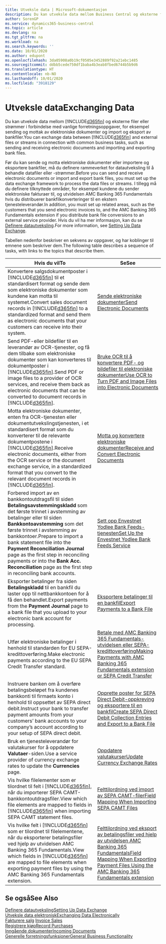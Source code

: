 ```yaml
---
title: Utveksle data | Microsoft-dokumentasjon
description: Du kan utveksle data mellom Business Central og eksterne filer eller strømmer i forbindelse med vanlige forretningsoppgaver, for eksempel sending og mottak av elektroniske dokumenter og import og eksport av bankfiler.
author: SorenGP
ms.service: dynamics365-business-central
ms.topic: article
ms.devlang: na
ms.tgt_pltfrm: na
ms.workload: na
ms.search.keywords: ''
ms.date: 10/01/2020
ms.author: edupont
ms.openlocfilehash: 3da05908a0b19cf0505e3452889f92a21ebc1485
ms.sourcegitcommit: ddbb5cede750df1baba4b3eab8fbed6744b5b9d6
ms.translationtype: HT
ms.contentlocale: nb-NO
ms.lasthandoff: 10/01/2020
ms.locfileid: "3918129"
---
```

# <a name="exchanging-data"></a><span data-ttu-id="9499f-103">Utveksle data</span><span class="sxs-lookup"><span data-stu-id="9499f-103">Exchanging Data</span></span>
<span data-ttu-id="9499f-104">Du kan utveksle data mellom [!INCLUDE[d365fin](includes/d365fin_md.md)] og eksterne filer eller strømmer i forbindelse med vanlige forretningsoppgaver, for eksempel sending og mottak av elektroniske dokumenter og import og eksport av bankfiler.</span><span class="sxs-lookup"><span data-stu-id="9499f-104">You can exchange data between [!INCLUDE[d365fin](includes/d365fin_md.md)] and external files or streams in connection with common business tasks, such as sending and receiving electronic documents and importing and exporting bank files.</span></span>  

<span data-ttu-id="9499f-105">Før du kan sende og motta elektroniske dokumenter eller importere og eksportere bankfiler, må du definere rammeverket for datautveksling til å behandle datafiler eller -strømmer.</span><span class="sxs-lookup"><span data-stu-id="9499f-105">Before you can send and receive electronic documents or import and export bank files, you must set up the data exchange framework to process the data files or streams.</span></span> <span data-ttu-id="9499f-106">I tillegg må du definere tilknyttede områder, for eksempel kundene du sender elektroniske fakturaer til, og utvidelsen AMC Banking 365 Fundamentals hvis du distribuerer bankfilkonverteringer til en ekstern tjenesteleverandør.</span><span class="sxs-lookup"><span data-stu-id="9499f-106">In addition, you must set up related areas, such as the customers that you send electronic invoices to, and the AMC Banking 365 Fundamentals extension if you distribute bank file conversions to an external service provider.</span></span> <span data-ttu-id="9499f-107">Hvis du vil ha mer informasjon, kan du se [Definere datautveksling](across-set-up-data-exchange.md).</span><span class="sxs-lookup"><span data-stu-id="9499f-107">For more information, see [Setting Up Data Exchange](across-set-up-data-exchange.md).</span></span>  

 <span data-ttu-id="9499f-108">Tabellen nedenfor beskriver en sekvens av oppgaver, og har koblinger til emnene som beskriver dem.</span><span class="sxs-lookup"><span data-stu-id="9499f-108">The following table describes a sequence of tasks, with links to the topics that describe them.</span></span>  

|<span data-ttu-id="9499f-109">**Hvis du vil**</span><span class="sxs-lookup"><span data-stu-id="9499f-109">**To**</span></span>|<span data-ttu-id="9499f-110">**Se**</span><span class="sxs-lookup"><span data-stu-id="9499f-110">**See**</span></span>|  
|------------|-------------|  
|<span data-ttu-id="9499f-111">Konvertere salgsdokumentposter i [!INCLUDE[d365fin](includes/d365fin_md.md)] til et standardisert format og sende dem som elektroniske dokumenter som kundene kan motta til systemet.</span><span class="sxs-lookup"><span data-stu-id="9499f-111">Convert sales document records in [!INCLUDE[d365fin](includes/d365fin_md.md)] to a standardized format and send them as electronic documents that your customers can receive into their system.</span></span>|[<span data-ttu-id="9499f-112">Sende elektroniske dokumenter</span><span class="sxs-lookup"><span data-stu-id="9499f-112">Send Electronic Documents</span></span>](sales-how-to-send-electronic-documents.md)|  
|<span data-ttu-id="9499f-113">Send PDF-eller bildefiler til en leverandør av OCR-tjenester, og få dem tilbake som elektroniske dokumenter som kan konverteres til dokumentposter i [!INCLUDE[d365fin](includes/d365fin_md.md)].</span><span class="sxs-lookup"><span data-stu-id="9499f-113">Send PDF or image files to a provider of OCR services, and receive them back as electronic documents that can be converted to document records in [!INCLUDE[d365fin](includes/d365fin_md.md)].</span></span>|[<span data-ttu-id="9499f-114">Bruke OCR til å konvertere PDF- og bildefiler til elektroniske dokumenter</span><span class="sxs-lookup"><span data-stu-id="9499f-114">Use OCR to Turn PDF and Image Files into Electronic Documents</span></span>](across-how-use-ocr-pdf-images-files.md)|  
|<span data-ttu-id="9499f-115">Motta elektroniske dokumenter, enten fra OCR-tjenesten eller dokumentutvekslingstjenesten, i et standardisert format som du konverterer til de relevante dokumentpostene i [!INCLUDE[d365fin](includes/d365fin_md.md)].</span><span class="sxs-lookup"><span data-stu-id="9499f-115">Receive electronic documents, either from the OCR service or the document exchange service, in a standardized format that you convert to the relevant document records in [!INCLUDE[d365fin](includes/d365fin_md.md)].</span></span>|[<span data-ttu-id="9499f-116">Motta og konvertere elektroniske dokumenter</span><span class="sxs-lookup"><span data-stu-id="9499f-116">Receive and Convert Electronic Documents</span></span>](purchasing-how-to-receive-and-convert-electronic-documents.md)|  
|<span data-ttu-id="9499f-117">Forbered import av en bankkontoutdragsfil til siden **Betalingsavstemmingskladd** som det første trinnet i avstemming av betalinger eller til siden **Bankkontoavstemming** som det første trinnet i avstemming av bankkontoer.</span><span class="sxs-lookup"><span data-stu-id="9499f-117">Prepare to import a bank statement file into the **Payment Reconciliation Journal** page as the first step in reconciling payments or into the **Bank Acc. Reconciliation** page as the first step in reconciling bank accounts.</span></span>|[<span data-ttu-id="9499f-118">Sett opp Envestnet Yodlee Bank Feeds-tjenesten</span><span class="sxs-lookup"><span data-stu-id="9499f-118">Set Up the Envestnet Yodlee Bank Feeds Service</span></span>](bank-how-setup-bank-statement-service.md)|  
|<span data-ttu-id="9499f-119">Eksporter betalinger fra siden **Betalingskladd** til en bankfil du laster opp til nettbankkontoen for å få den behandlet.</span><span class="sxs-lookup"><span data-stu-id="9499f-119">Export payments from the **Payment Journal** page to a bank file that you upload to your electronic bank account for processing.</span></span>|[<span data-ttu-id="9499f-120">Eksportere betalinger til en bankfil</span><span class="sxs-lookup"><span data-stu-id="9499f-120">Export Payments to a Bank File</span></span>](finance-make-payments-with-bank-data-conversion-service-or-sepa-credit-transfer.md#exporting-payments-to-a-bank-file)|
|<span data-ttu-id="9499f-121">Utfør elektroniske betalinger i henhold til standarden for EU SEPA-kredittoverføring.</span><span class="sxs-lookup"><span data-stu-id="9499f-121">Make electronic payments according to the EU SEPA Credit Transfer standard.</span></span>|[<span data-ttu-id="9499f-122">Betale med AMC Banking 365 Fundamentals-utvidelsen eller SEPA-kredittoverføring</span><span class="sxs-lookup"><span data-stu-id="9499f-122">Making Payments with AMC Banking 365 Fundamentals extension or SEPA Credit Transfer</span></span>](finance-make-payments-with-bank-data-conversion-service-or-sepa-credit-transfer.md)|  
|<span data-ttu-id="9499f-123">Instruere banken om å overføre betalingsbeløpet fra kundenes bankkonti til firmaets konto i henhold til oppsettet av SEPA direct debit.</span><span class="sxs-lookup"><span data-stu-id="9499f-123">Instruct your bank to transfer payment amounts from your customers’ bank accounts to your company’s account according to your setup of SEPA direct debit.</span></span>|[<span data-ttu-id="9499f-124">Opprette poster for SEPA Direct Debit-oppkreving og eksportere til en bankfil</span><span class="sxs-lookup"><span data-stu-id="9499f-124">Create SEPA Direct Debit Collection Entries and Export to a Bank File</span></span>](finance-collect-payments-with-sepa-direct-debit.md#creating-sepa-direct-debit-collection-entries-and-export-to-a-bank-file)|  
|<span data-ttu-id="9499f-125">Bruk en tjenesteleverandør for valutakurser for å oppdatere **Valutaer**-siden.</span><span class="sxs-lookup"><span data-stu-id="9499f-125">Use a service provider of currency exchange rates to update the **Currencies** page.</span></span>|[<span data-ttu-id="9499f-126">Oppdatere valutakurser</span><span class="sxs-lookup"><span data-stu-id="9499f-126">Update Currency Exchange Rates</span></span>](finance-how-update-currencies.md)|  
|<span data-ttu-id="9499f-127">Vis hvilke filelementer som er tilordnet til felt i [!INCLUDE[d365fin](includes/d365fin_md.md)], når du importerer SEPA CAMT-bankkontoutdragsfiler.</span><span class="sxs-lookup"><span data-stu-id="9499f-127">View which file elements are mapped to fields in [!INCLUDE[d365fin](includes/d365fin_md.md)] when importing SEPA CAMT statement files.</span></span>|[<span data-ttu-id="9499f-128">Felttilordning ved import av SEPA CAMT-filer</span><span class="sxs-lookup"><span data-stu-id="9499f-128">Field Mapping When Importing SEPA CAMT Files</span></span>](across-field-mapping-when-importing-sepa-camt-files.md)|  
|<span data-ttu-id="9499f-129">Vis hvilke felt i [!INCLUDE[d365fin](includes/d365fin_md.md)] som er tilordnet til filelementene, når du eksporterer betalingsfiler ved hjelp av utvidelsen AMC Banking 365 Fundamentals.</span><span class="sxs-lookup"><span data-stu-id="9499f-129">View which fields in [!INCLUDE[d365fin](includes/d365fin_md.md)] are mapped to file elements when exporting payment files by using the AMC Banking 365 Fundamentals extension.</span></span>|[<span data-ttu-id="9499f-130">Felttilordning ved eksport av betalingsfiler ved hjelp av utvidelsen AMC Banking 365 Fundamentals</span><span class="sxs-lookup"><span data-stu-id="9499f-130">Field Mapping When Exporting Payment Files Using the AMC Banking 365 Fundamentals extension</span></span>](across-field-mapping-when-exporting-payment-files-using-bank-data-conversion-service.md)|  

## <a name="see-also"></a><span data-ttu-id="9499f-131">Se også</span><span class="sxs-lookup"><span data-stu-id="9499f-131">See Also</span></span>  
[<span data-ttu-id="9499f-132">Definere datautveksling</span><span class="sxs-lookup"><span data-stu-id="9499f-132">Setting Up Data Exchange</span></span>](across-set-up-data-exchange.md)  
[<span data-ttu-id="9499f-133">Utveksle data elektronisk</span><span class="sxs-lookup"><span data-stu-id="9499f-133">Exchanging Data Electronically</span></span>](across-data-exchange.md)  
<span data-ttu-id="9499f-134">[Fakturere salg](sales-how-invoice-sales.md) </span><span class="sxs-lookup"><span data-stu-id="9499f-134">[Invoice Sales](sales-how-invoice-sales.md) </span></span>  
[<span data-ttu-id="9499f-135">Registrere kjøp</span><span class="sxs-lookup"><span data-stu-id="9499f-135">Record Purchases</span></span>](purchasing-how-record-purchases.md)  
[<span data-ttu-id="9499f-136">Inngående dokumenter</span><span class="sxs-lookup"><span data-stu-id="9499f-136">Incoming Documents</span></span>](across-income-documents.md)  
[<span data-ttu-id="9499f-137">Generelle forretningsfunksjoner</span><span class="sxs-lookup"><span data-stu-id="9499f-137">General Business Functionality</span></span>](ui-across-business-areas.md)  
